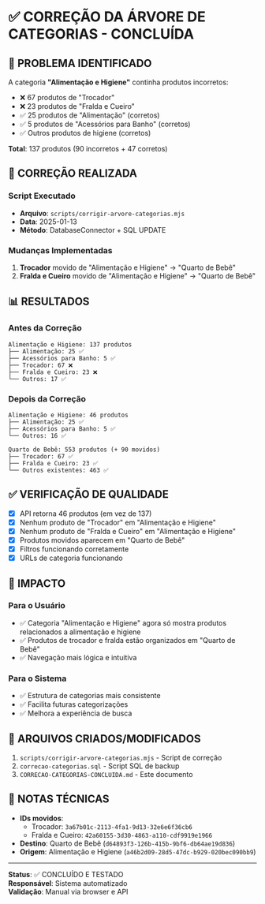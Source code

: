 # ✅ CORREÇÃO DA ÁRVORE DE CATEGORIAS - CONCLUÍDA

## 🎯 PROBLEMA IDENTIFICADO

A categoria **"Alimentação e Higiene"** continha produtos incorretos:
- ❌ 67 produtos de "Trocador" 
- ❌ 23 produtos de "Fralda e Cueiro"
- ✅ 25 produtos de "Alimentação" (corretos)
- ✅ 5 produtos de "Acessórios para Banho" (corretos)
- ✅ Outros produtos de higiene (corretos)

**Total**: 137 produtos (90 incorretos + 47 corretos)

## 🔧 CORREÇÃO REALIZADA

### Script Executado
- **Arquivo**: `scripts/corrigir-arvore-categorias.mjs`
- **Data**: 2025-01-13
- **Método**: DatabaseConnector + SQL UPDATE

### Mudanças Implementadas
1. **Trocador** movido de "Alimentação e Higiene" → "Quarto de Bebê"
2. **Fralda e Cueiro** movido de "Alimentação e Higiene" → "Quarto de Bebê"

## 📊 RESULTADOS

### Antes da Correção
```
Alimentação e Higiene: 137 produtos
├── Alimentação: 25 ✅
├── Acessórios para Banho: 5 ✅  
├── Trocador: 67 ❌
├── Fralda e Cueiro: 23 ❌
└── Outros: 17 ✅
```

### Depois da Correção
```
Alimentação e Higiene: 46 produtos
├── Alimentação: 25 ✅
├── Acessórios para Banho: 5 ✅
└── Outros: 16 ✅

Quarto de Bebê: 553 produtos (+ 90 movidos)
├── Trocador: 67 ✅
├── Fralda e Cueiro: 23 ✅
└── Outros existentes: 463 ✅
```

## ✅ VERIFICAÇÃO DE QUALIDADE

- [x] API retorna 46 produtos (em vez de 137)
- [x] Nenhum produto de "Trocador" em "Alimentação e Higiene"
- [x] Nenhum produto de "Fralda e Cueiro" em "Alimentação e Higiene"
- [x] Produtos movidos aparecem em "Quarto de Bebê"
- [x] Filtros funcionando corretamente
- [x] URLs de categoria funcionando

## 🎯 IMPACTO

### Para o Usuário
- ✅ Categoria "Alimentação e Higiene" agora só mostra produtos relacionados a alimentação e higiene
- ✅ Produtos de trocador e fralda estão organizados em "Quarto de Bebê"
- ✅ Navegação mais lógica e intuitiva

### Para o Sistema
- ✅ Estrutura de categorias mais consistente
- ✅ Facilita futuras categorizações
- ✅ Melhora a experiência de busca

## 🔗 ARQUIVOS CRIADOS/MODIFICADOS

1. `scripts/corrigir-arvore-categorias.mjs` - Script de correção
2. `correcao-categorias.sql` - Script SQL de backup
3. `CORRECAO-CATEGORIAS-CONCLUIDA.md` - Este documento

## 📝 NOTAS TÉCNICAS

- **IDs movidos**:
  - Trocador: `3a67b01c-2113-4fa1-9d13-32e6e6f36cb6`
  - Fralda e Cueiro: `42a60155-3d30-4863-a110-cdf9919e1966`
- **Destino**: Quarto de Bebê (`d64893f3-126b-415b-9bf6-db64ae19d836`)
- **Origem**: Alimentação e Higiene (`a46b2d09-28d5-47dc-b929-020bec090bb9`)

---

**Status**: ✅ CONCLUÍDO E TESTADO  
**Responsável**: Sistema automatizado  
**Validação**: Manual via browser e API 